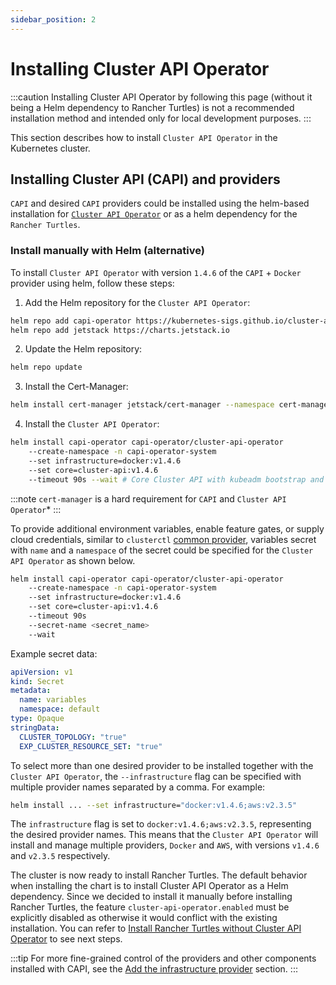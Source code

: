 ```yaml
---
sidebar_position: 2
---
```


# Installing Cluster API Operator

:::caution
Installing Cluster API Operator by following this page (without it being a Helm dependency to Rancher Turtles) is not a recommended installation method and intended only for local development purposes. 
:::

This section describes how to install `Cluster API Operator` in the Kubernetes cluster.

## Installing Cluster API (CAPI) and providers

`CAPI` and desired `CAPI` providers could be installed using the helm-based installation for [`Cluster API Operator`](https://github.com/kubernetes-sigs/cluster-api-operator) or as a helm dependency for the `Rancher Turtles`.

### Install manually with Helm (alternative)
To install `Cluster API Operator` with version `1.4.6` of the `CAPI` + `Docker` provider using helm, follow these steps:

1. Add the Helm repository for the `Cluster API Operator`:
```bash
helm repo add capi-operator https://kubernetes-sigs.github.io/cluster-api-operator
helm repo add jetstack https://charts.jetstack.io

```
2. Update the Helm repository:
```bash
helm repo update
```
3. Install the Cert-Manager:
```bash
helm install cert-manager jetstack/cert-manager --namespace cert-manager --create-namespace --set installCRDs=true
```
4. Install the `Cluster API Operator`:
```bash
helm install capi-operator capi-operator/cluster-api-operator
	--create-namespace -n capi-operator-system
	--set infrastructure=docker:v1.4.6
	--set core=cluster-api:v1.4.6
	--timeout 90s --wait # Core Cluster API with kubeadm bootstrap and control plane providers will also be installed
```

:::note
`cert-manager` is a hard requirement for `CAPI` and `Cluster API Operator`*
:::

To provide additional environment variables, enable feature gates, or supply cloud credentials, similar to `clusterctl` [common provider](https://cluster-api.sigs.k8s.io/user/quick-start#initialization-for-common-providers), variables secret with `name` and a `namespace` of the secret could be specified for the `Cluster API Operator` as shown below.

```bash
helm install capi-operator capi-operator/cluster-api-operator
	--create-namespace -n capi-operator-system
	--set infrastructure=docker:v1.4.6
	--set core=cluster-api:v1.4.6
	--timeout 90s
	--secret-name <secret_name>
	--wait
```

Example secret data:
```yaml
apiVersion: v1
kind: Secret
metadata:
  name: variables
  namespace: default
type: Opaque
stringData:
  CLUSTER_TOPOLOGY: "true"
  EXP_CLUSTER_RESOURCE_SET: "true"
```

To select more than one desired provider to be installed together with the `Cluster API Operator`, the `--infrastructure` flag can be specified with multiple provider names separated by a comma. For example:

```bash
helm install ... --set infrastructure="docker:v1.4.6;aws:v2.3.5"
```

The `infrastructure` flag is set to `docker:v1.4.6;aws:v2.3.5`, representing the desired provider names. This means that the `Cluster API Operator` will install and manage multiple providers, `Docker` and `AWS`, with versions `v1.4.6` and `v2.3.5` respectively.

The cluster is now ready to install Rancher Turtles. The default behavior when installing the chart is to install Cluster API Operator as a Helm dependency. Since we decided to install it manually before installing Rancher Turtles, the feature `cluster-api-operator.enabled` must be explicitly disabled as otherwise it would conflict with the existing installation. You can refer to [Install Rancher Turtles without Cluster API Operator](../getting-started/install-rancher-turtles/using_helm.md#install-rancher-turtles-without-cluster-api-operator-as-a-helm-dependency) to see next steps.

:::tip
For more fine-grained control of the providers and other components installed with CAPI, see the [Add the infrastructure provider](../tasks/capi-operator/add_infrastructure_provider.md) section.
:::
